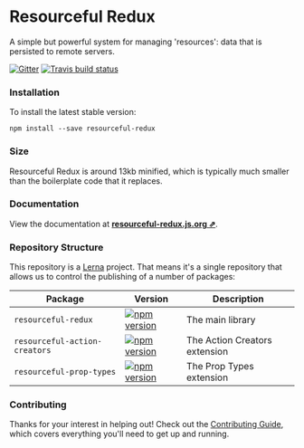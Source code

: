 # Resourceful Redux

A simple but powerful system for managing 'resources': data that is persisted to
remote servers.

[![Gitter](https://badges.gitter.im/jmeas/resourceful-redux.svg)](https://gitter.im/jmeas/resourceful-redux?utm_source=badge&utm_medium=badge&utm_campaign=pr-badge)
[![Travis build status](http://img.shields.io/travis/jmeas/resourceful-redux.svg?style=flat)](https://travis-ci.org/jmeas/resourceful-redux)

### Installation

To install the latest stable version:

```
npm install --save resourceful-redux
```

### Size

Resourceful Redux is around 13kb minified, which is typically much smaller than
the boilerplate code that it replaces.

### Documentation

View the documentation at
**[resourceful-redux.js.org ⇗](https://resourceful-redux.js.org/)**.

### Repository Structure

This repository is a [Lerna](https://github.com/lerna/lerna) project. That means
it's a single repository that allows us to control the publishing of a number
of packages:

| Package | Version | Description |
| ---- | ---- | ---- |
| `resourceful-redux` | [![npm version](https://img.shields.io/npm/v/resourceful-redux.svg)](https://www.npmjs.com/package/resourceful-redux) | The main library |
| `resourceful-action-creators` | [![npm version](https://img.shields.io/npm/v/resourceful-action-creators.svg)](https://www.npmjs.com/package/resourceful-action-creators) | The Action Creators extension |
| `resourceful-prop-types` | [![npm version](https://img.shields.io/npm/v/resourceful-prop-types.svg)](https://www.npmjs.com/package/resourceful-prop-types) | The Prop Types extension |

### Contributing

Thanks for your interest in helping out! Check out the
[Contributing Guide](./CONTRIBUTING.md), which covers everything you'll need to
get up and running.
